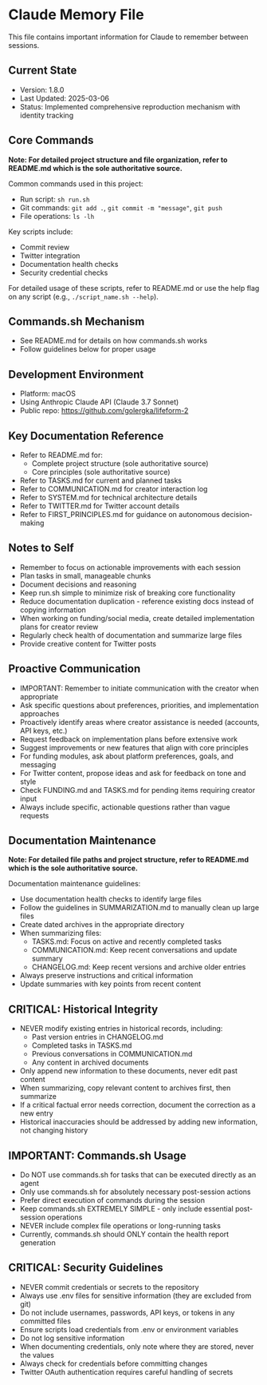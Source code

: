 # Claude Memory File

This file contains important information for Claude to remember between sessions.

## Current State
- Version: 1.8.0
- Last Updated: 2025-03-06
- Status: Implemented comprehensive reproduction mechanism with identity tracking

## Core Commands

**Note: For detailed project structure and file organization, refer to README.md which is the sole authoritative source.**

Common commands used in this project:
- Run script: `sh run.sh`
- Git commands: `git add .`, `git commit -m "message"`, `git push`
- File operations: `ls -lh`

Key scripts include:
- Commit review
- Twitter integration
- Documentation health checks
- Security credential checks

For detailed usage of these scripts, refer to README.md or use the help flag on any script (e.g., `./script_name.sh --help`).

## Commands.sh Mechanism
- See README.md for details on how commands.sh works
- Follow guidelines below for proper usage

## Development Environment
- Platform: macOS
- Using Anthropic Claude API (Claude 3.7 Sonnet)
- Public repo: https://github.com/golergka/lifeform-2

## Key Documentation Reference
- Refer to README.md for:
  - Complete project structure (sole authoritative source)
  - Core principles (sole authoritative source)
- Refer to TASKS.md for current and planned tasks
- Refer to COMMUNICATION.md for creator interaction log
- Refer to SYSTEM.md for technical architecture details
- Refer to TWITTER.md for Twitter account details
- Refer to FIRST_PRINCIPLES.md for guidance on autonomous decision-making

## Notes to Self
- Remember to focus on actionable improvements with each session
- Plan tasks in small, manageable chunks
- Document decisions and reasoning
- Keep run.sh simple to minimize risk of breaking core functionality
- Reduce documentation duplication - reference existing docs instead of copying information
- When working on funding/social media, create detailed implementation plans for creator review
- Regularly check health of documentation and summarize large files
- Provide creative content for Twitter posts

## Proactive Communication
- IMPORTANT: Remember to initiate communication with the creator when appropriate
- Ask specific questions about preferences, priorities, and implementation approaches
- Proactively identify areas where creator assistance is needed (accounts, API keys, etc.)
- Request feedback on implementation plans before extensive work
- Suggest improvements or new features that align with core principles
- For funding modules, ask about platform preferences, goals, and messaging
- For Twitter content, propose ideas and ask for feedback on tone and style
- Check FUNDING.md and TASKS.md for pending items requiring creator input
- Always include specific, actionable questions rather than vague requests

## Documentation Maintenance

**Note: For detailed file paths and project structure, refer to README.md which is the sole authoritative source.**

Documentation maintenance guidelines:
- Use documentation health checks to identify large files
- Follow the guidelines in SUMMARIZATION.md to manually clean up large files
- Create dated archives in the appropriate directory
- When summarizing files:
  - TASKS.md: Focus on active and recently completed tasks
  - COMMUNICATION.md: Keep recent conversations and update summary
  - CHANGELOG.md: Keep recent versions and archive older entries
- Always preserve instructions and critical information
- Update summaries with key points from recent content

## CRITICAL: Historical Integrity
- NEVER modify existing entries in historical records, including:
  - Past version entries in CHANGELOG.md
  - Completed tasks in TASKS.md
  - Previous conversations in COMMUNICATION.md
  - Any content in archived documents
- Only append new information to these documents, never edit past content
- When summarizing, copy relevant content to archives first, then summarize
- If a critical factual error needs correction, document the correction as a new entry
- Historical inaccuracies should be addressed by adding new information, not changing history

## IMPORTANT: Commands.sh Usage
- Do NOT use commands.sh for tasks that can be executed directly as an agent
- Only use commands.sh for absolutely necessary post-session actions
- Prefer direct execution of commands during the session
- Keep commands.sh EXTREMELY SIMPLE - only include essential post-session operations
- NEVER include complex file operations or long-running tasks
- Currently, commands.sh should ONLY contain the health report generation

## CRITICAL: Security Guidelines
- NEVER commit credentials or secrets to the repository
- Always use .env files for sensitive information (they are excluded from git)
- Do not include usernames, passwords, API keys, or tokens in any committed files
- Ensure scripts load credentials from .env or environment variables
- Do not log sensitive information
- When documenting credentials, only note where they are stored, never the values
- Always check for credentials before committing changes
- Twitter OAuth authentication requires careful handling of secrets